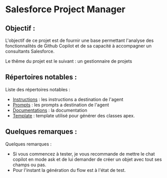 # Salesforce Project Manager

## Objectif :

L'objectif de ce projet est de fournir une base permettant l'analyse des fonctionnalités de Github Copilot et de sa capacité à accompagner un consultants Salesforce.

Le thême du projet est le suivant : un gestionnaire de projets

## Répertoires notables :

Liste des répertoires notables :
- [Instructions](.github/instructions) : les instructions a destination de l'agent
- [Prompts](.github/prompts) : les prompts a destination de l'agent
- [Documentations](documentations) : la documentation
- [Template](template) : template utilisé pour générer des classes apex.

## Quelques remarques :

Quelques remarques :
- Si vous commencez à tester, je vous recommande de mettre le chat copilot en mode ask et de lui demander de créer un objet avec tout ses champs ou pas.
- Pour l'instant la génération du flow est à l'état de test.

